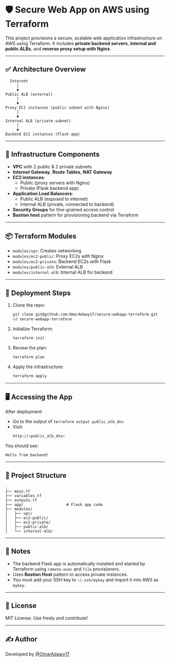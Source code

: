 # 🛡️ Secure Web App on AWS using Terraform

This project provisions a secure, scalable web application infrastructure on AWS using Terraform. It includes **private backend servers**, **internal and public ALBs**, and **reverse proxy setup with Nginx**.

---

## ✅ Architecture Overview

```
  Internet
     │
     ▼
Public ALB (external)
     │
     ▼
Proxy EC2 instances (public subnet with Nginx)
     │
     ▼
Internal ALB (private subnet)
     │
     ▼
Backend EC2 instances (Flask app)
```

---

## 🔧 Infrastructure Components

- **VPC** with 2 public & 2 private subnets
- **Internet Gateway**, **Route Tables**, **NAT Gateway**
- **EC2 instances**:
  - Public (proxy servers with Nginx)
  - Private (Flask backend app)
- **Application Load Balancers**:
  - Public ALB (exposed to internet)
  - Internal ALB (private, connected to backend)
- **Security Groups** for fine-grained access control
- **Bastion host** pattern for provisioning backend via Terraform

---

## 📦 Terraform Modules

- `modules/vpc`: Creates networking
- `modules/ec2-public`: Proxy EC2s with Nginx
- `modules/ec2-private`: Backend EC2s with Flask
- `modules/public-alb`: External ALB
- `modules/internal-alb`: Internal ALB for backend

---

## 🚀 Deployment Steps

1. Clone the repo:
   ```bash
   git clone git@github.com:OmarAdawy17/secure-webapp-terraform.git
   cd secure-webapp-terraform
   ```

2. Initialize Terraform:
   ```bash
   terraform init
   ```

3. Review the plan:
   ```bash
   terraform plan
   ```

4. Apply the infrastructure:
   ```bash
   terraform apply
   ```

---

## 🖥️ Accessing the App

After deployment:

- Go to the output of `terraform output public_alb_dns`
- Visit:  
  ```bash
  http://<public_alb_dns>
  ```

You should see:
```
Hello from backend!
```

---

## 📁 Project Structure

```
.
├── main.tf
├── variables.tf
├── outputs.tf
├── app/                   # Flask app code
├── modules/
│   ├── vpc/
│   ├── ec2-public/
│   ├── ec2-private/
│   ├── public-alb/
│   └── internal-alb/
```

---

## 🧠 Notes

- The backend Flask app is automatically installed and started by Terraform using `remote-exec` and `file` provisioners.
- Uses **Bastion Host** pattern to access private instances.
- You must add your SSH key to `~/.ssh/mykey` and import it into AWS as `mykey`.

---

## 📜 License

MIT License. Use freely and contribute!

---

## ✍️ Author

Developed by [@OmarAdawy17](https://github.com/OmarAdawy17)
